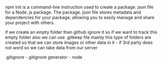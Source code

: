 npm init is a command-line instruction used to create a package. json file for a Node. js package. The package. json file stores metadata and dependencies for your package, 
allowing you to easily manage and share your project with others.

if we create an empty folder then github ignore it so if we want to track this empty folder also we can use .gitkeep file 
mainly this type of folders are created so that we can store images or other data in it - if 3rd party does not word so we can take data from our server 

.gitignore - gitignore generator - node

